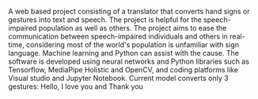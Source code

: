 A web based project consisting of a translator that converts hand signs or gestures into text and speech.
The project is helpful for the speech-impaired population as well as others. 
The project aims to ease the communication between speech-impaired individuals and others in real-time, considering most of the world's population is unfamiliar with sign language. 
Machine learning and Python can assist with the cause. 
The software is developed using neural networks and Python libraries such as Tensorflow, MediaPipe Holistic and OpenCV, and coding platforms like Visual studio and Jupyter Notebook.
Current model converts only 3 gestures: Hello, I love you and Thank you
